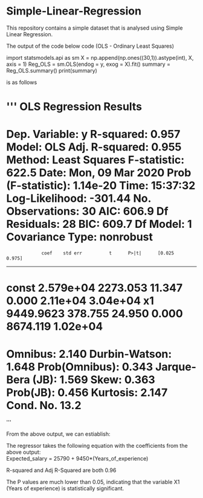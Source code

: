 # Simple-Linear-Regression

This repository contains a simple dataset that is analysed using Simple Linear Regression. 

The output of the code below code (OLS - Ordinary Least Squares)

import statsmodels.api as sm
X = np.append(np.ones((30,1)).astype(int), X, axis = 1)
Reg_OLS = sm.OLS(endog = y, exog = X).fit()
summary = Reg_OLS.summary()
print(summary)

is as follows

'''
                            OLS Regression Results                            
==============================================================================
Dep. Variable:                      y   R-squared:                       0.957
Model:                            OLS   Adj. R-squared:                  0.955
Method:                 Least Squares   F-statistic:                     622.5
Date:                Mon, 09 Mar 2020   Prob (F-statistic):           1.14e-20
Time:                        15:37:32   Log-Likelihood:                -301.44
No. Observations:                  30   AIC:                             606.9
Df Residuals:                      28   BIC:                             609.7
Df Model:                           1                                         
Covariance Type:            nonrobust                                         
==============================================================================
                 coef    std err          t      P>|t|      [0.025      0.975]
------------------------------------------------------------------------------
const       2.579e+04   2273.053     11.347      0.000    2.11e+04    3.04e+04
x1          9449.9623    378.755     24.950      0.000    8674.119    1.02e+04
==============================================================================
Omnibus:                        2.140   Durbin-Watson:                   1.648
Prob(Omnibus):                  0.343   Jarque-Bera (JB):                1.569
Skew:                           0.363   Prob(JB):                        0.456
Kurtosis:                       2.147   Cond. No.                         13.2
==============================================================================
'''

From the above output, we can estiablish:

The regressor takes the following equation with the coefficients from the above output:  
Expected_salary = 25790 + 9450*(Years_of_experience)

R-squared and Adj R-Squared are both 0.96

The P values are much lower than 0.05, indicating that the variable X1 (Years of experience) is statistically significant.


